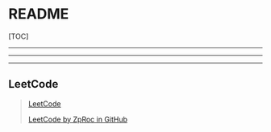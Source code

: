 # README



[TOC]

---
---
---



## LeetCode


>   [LeetCode](https://leetcode-cn.com/)
>
>   [LeetCode by ZpRoc in GitHub]()



